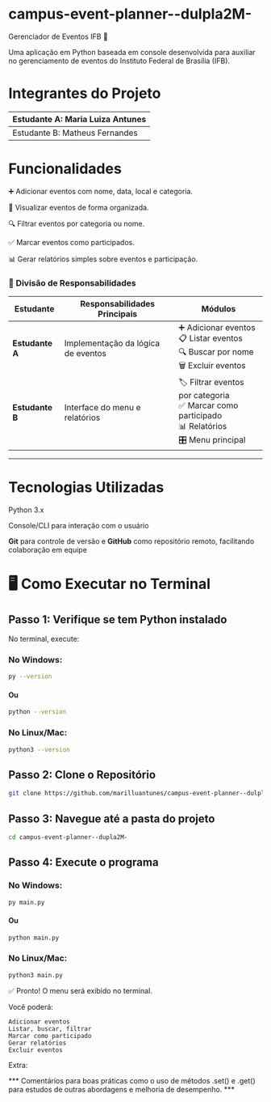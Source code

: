 # campus-event-planner--dulpla2M-
Gerenciador de Eventos IFB 🎉

Uma aplicação em Python baseada em console desenvolvida para auxiliar no gerenciamento de eventos do Instituto Federal de Brasília (IFB).

# Integrantes do Projeto

| Estudante A: Maria Luiza Antunes |
| ------------------------------|
| Estudante B: Matheus Fernandes | 

# Funcionalidades

➕ Adicionar eventos com nome, data, local e categoria.

📅 Visualizar eventos de forma organizada.

🔍 Filtrar eventos por categoria ou nome.

✅ Marcar eventos como participados.

📊 Gerar relatórios simples sobre eventos e participação.

###  🔄 Divisão de Responsabilidades

| Estudante | Responsabilidades Principais | Módulos |
|-----------|------------------------------|---------|
| **Estudante A** | Implementação da lógica de eventos | ➕ Adicionar eventos <br> 📋 Listar eventos <br> 🔍 Buscar por nome <br> 🗑️ Excluir eventos |
| **Estudante B** | Interface do menu e relatórios | 🏷️ Filtrar eventos por categoria <br> ✅ Marcar como participado <br> 📊 Relatórios  <br> 🎛️ Menu principal |

---

# Tecnologias Utilizadas

Python 3.x

Console/CLI para interação com o usuário

**Git** para controle de versão e **GitHub** como repositório remoto, facilitando 
colaboração em equipe

# 🖥️ Como Executar no Terminal

## Passo 1: Verifique se tem Python instalado
No terminal, execute:

###  No Windows:


```bash
py --version
```

#### Ou

```bash
python --version
```
### No Linux/Mac:
```bash
python3 --version
```
## Passo 2: Clone o Repositório 

```bash
git clone https://github.com/marilluantunes/campus-event-planner--dulpla2M-.git

```

## Passo 3: Navegue até a pasta do projeto
```bash
cd campus-event-planner--dupla2M-
```
## Passo 4: Execute o programa

###  No Windows:


```bash
py main.py
```

#### Ou

```bash
python main.py
```

### No Linux/Mac:
```bash
python3 main.py
```

✅ Pronto! O menu será exibido no terminal. 




Você poderá: 

    Adicionar eventos
    Listar, buscar, filtrar
    Marcar como participado
    Gerar relatórios
    Excluir eventos

Extra: 

*** Comentários para boas práticas como o uso de métodos .set() e .get() para estudos de outras abordagens e melhoria de desempenho. ***


     
